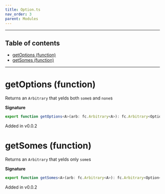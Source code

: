 ```yaml
---
title: Option.ts
nav_order: 3
parent: Modules
---
```


---

<h2 class="text-delta">Table of contents</h2>

- [getOptions (function)](#getoptions-function)
- [getSomes (function)](#getsomes-function)

---

# getOptions (function)

Returns an `Arbitrary` that yelds both `some`s and `none`s

**Signature**

```ts
export function getOptions<A>(arb: fc.Arbitrary<A>): fc.Arbitrary<Option<A>> { ... }
```

Added in v0.0.2

# getSomes (function)

Returns an `Arbitrary` that yelds only `some`s

**Signature**

```ts
export function getSomes<A>(arb: fc.Arbitrary<A>): fc.Arbitrary<Option<A>> { ... }
```

Added in v0.0.2
